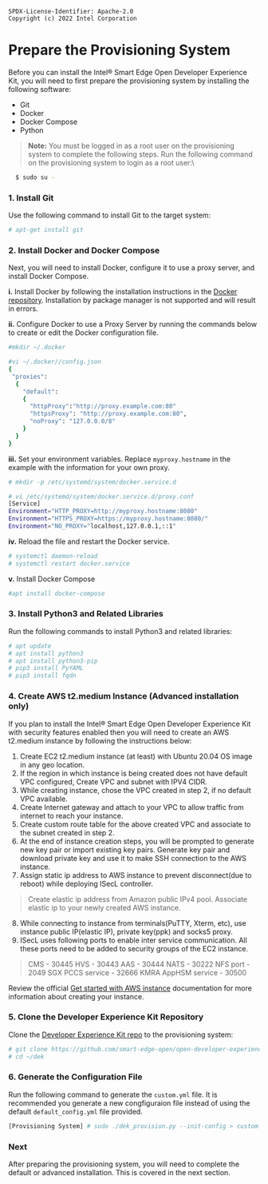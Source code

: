 ```text
SPDX-License-Identifier: Apache-2.0
Copyright (c) 2022 Intel Corporation
```

# Prepare the Provisioning System 

Before you can install the Intel® Smart Edge Open Developer Experience Kit, you will need to first prepare the provisioning system by installing the following software:

- Git
- Docker
- Docker Compose
- Python

> **Note:** You must be logged in as a root user on the provisioning system to complete the following steps. Run the following command on the provisioning system to login as a root user:\

  ```Shell.bash
    $ sudo su -
  ```

### 1. Install Git

Use the following command to install Git to the target system:

```Shell.bash
# apt-get install git
```

### 2. Install Docker and Docker Compose

Next, you will need to install Docker, configure it to use a proxy server, and install Docker Compose. 

**i.** Install Docker by following the installation instructions in the [Docker repository](https://docs.docker.com/engine/install/ubuntu/#install-using-the-repository). Installation by package manager is not supported and will result in errors.

**ii.** Configure Docker to use a Proxy Server by running the commands below to create or edit the Docker configuration file.

```Shell.bash
#mkdir ~/.docker
```

```Shell.bash
#vi ~/.docker//config.json
{
 "proxies":
  {
    "default":
    {
      "httpProxy":"http://proxy.example.com:80"
      "httpsProxy": "http://proxy.example.com:80",
      "noProxy": "127.0.0.0/8"
    }
  }
}
```

**iii.** Set your environment variables. Replace `myproxy.hostname` in the example with the information for your own proxy.

```Shell.bash
# mkdir -p /etc/systemd/system/docker.service.d
```
```Shell.bash
# vi /etc/systemd/system/docker.service.d/proxy.conf
[Service]
Environment="HTTP_PROXY=http://myproxy.hostname:8080"
Environment="HTTPS_PROXY=https://myproxy.hostname:8080/"
Environment="NO_PROXY="localhost,127.0.0.1,::1"
```

**iv.** Reload the file and restart the Docker service.

```Shell.bash
# systemctl daemon-reload
# systemctl restart docker.service
```

**v.** Install Docker Compose

```Shell.bash
#apt install docker-compose
```

### 3. Install Python3 and Related Libraries

Run the following commands to install Python3 and related libraries:

```Shell.bash
# apt update
# apt install python3
# apt install python3-pip
# pip3 install PyYAML
# pip3 install fqdn
```

### 4. Create AWS t2.medium Instance (Advanced installation only)

If you plan to install the Intel® Smart Edge Open Developer Experience Kit with security features enabled then you will need to create an AWS t2.medium instance by following the instructions below:

1. Create EC2 t2.medium instance (at least) with Ubuntu 20.04 OS image in any geo location.
2. If the region in which instance is being created does not have default VPC configured, Create VPC and subnet with IPV4 CIDR.
3. While creating instance, chose the VPC created in step 2, if no default VPC available.
4. Create Internet gateway and attach to your VPC to allow traffic from internet to reach your instance.
5. Create custom route table for the above created VPC and associate to the subnet created in step 2.
6. At the end of instance creation steps, you will be prompted to generate new key pair or import existing key pairs. Generate key pair and download private key and use it to make SSH connection to the AWS instance.
7. Assign static ip address to AWS instance to prevent disconnect(due to reboot) while deploying ISecL controller.
> Create elastic ip address from Amazon public IPv4 pool.
> Associate elastic ip to your newly created AWS instance. 
8. While connecting to instance from terminals(PuTTY, Xterm, etc), use instance public IP(elastic IP), private key(ppk) and socks5 proxy.
9. ISecL uses following ports to enable inter service communication. All these ports need to be added to security groups of the EC2 instance.
> CMS - 30445
> HVS - 30443
> AAS - 30444
> NATS - 30222
> NFS port - 2049
> SGX PCCS service - 32666
> KMRA AppHSM service - 30500

Review the official [Get started with AWS instance](https://docs.aws.amazon.com/AWSEC2/latest/UserGuide/EC2_GetStarted.html) documentation for more information about creating your instance.


### 5. Clone the Developer Experience Kit Repository

Clone the [Developer Experience Kit repo](https://github.com/smart-edge-open/open-developer-experience-kits) to the provisioning system:

```Shell.bash
# git clone https://github.com/smart-edge-open/open-developer-experience-kits.git --branch=smart-edge-open-21.12 ~/dek
# cd ~/dek
```

### 6. Generate the Configuration File
Run the following command to generate the `custom.yml` file. It is recommended you generate a new congfiguraion file instead of using the default `default_config.yml` file provided.

```Shell.bash
[Provisioning System] # sudo ./dek_provision.py --init-config > custom.yml
```

### Next

After preparing the provisioning system, you will need to complete the default or advanced installation. This is covered in the next section. 
